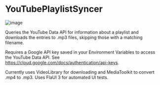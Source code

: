 # YouTubePlaylistSyncer
![image](https://user-images.githubusercontent.com/45084896/175823654-889211a1-7520-42c8-830a-3032f3d50b1d.png)

Queries the YouTube Data API for information about a playlist and downloads the entries to .mp3 files, skipping those with a matching filename.

Requires a Google API key saved in your Environment Variables to access the YouTube Data API.  See https://cloud.google.com/docs/authentication/api-keys.

Currently uses VideoLibrary for downloading and MediaToolkit to convert .mp4 to .mp3.  Uses FlaUI 3 for automated UI tests.

